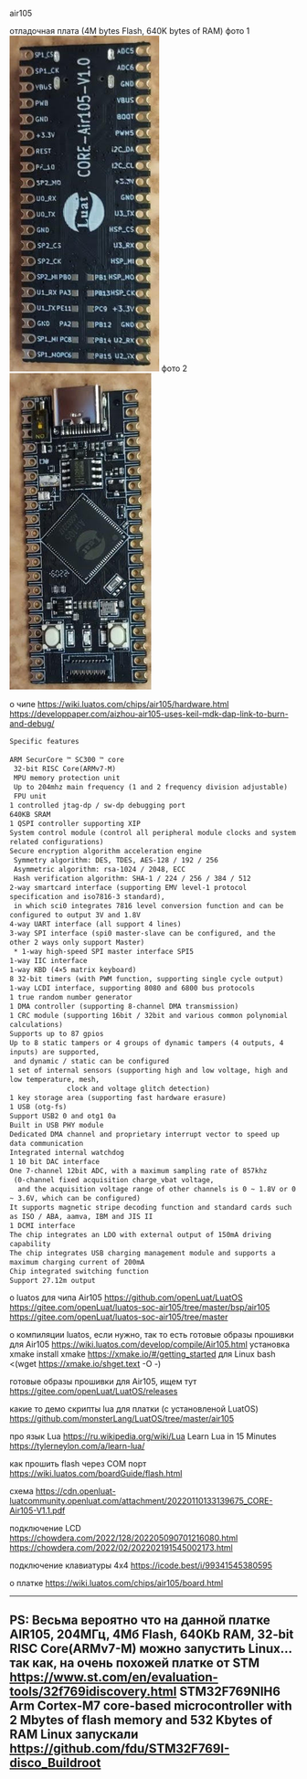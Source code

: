 air105

отладочная плата (4M bytes Flash, 640K bytes of RAM)
фото 1 
![photo](jpg/air105-back.jpg)
фото 2
![photo](jpg/air105-top.jpg)

о чипе
 https://wiki.luatos.com/chips/air105/hardware.html
 https://developpaper.com/aizhou-air105-uses-keil-mdk-dap-link-to-burn-and-debug/
~~~
Specific features

ARM SecurCore ™ SC300 ™ core
 32-bit RISC Core(ARMv7-M)
 MPU memory protection unit
 Up to 204mhz main frequency (1 and 2 frequency division adjustable)
 FPU unit
1 controlled jtag-dp / sw-dp debugging port
640KB SRAM
1 QSPI controller supporting XIP
System control module (control all peripheral module clocks and system related configurations)
Secure encryption algorithm acceleration engine
 Symmetry algorithm: DES, TDES, AES-128 / 192 / 256
 Asymmetric algorithm: rsa-1024 / 2048, ECC
 Hash verification algorithm: SHA-1 / 224 / 256 / 384 / 512
2-way smartcard interface (supporting EMV level-1 protocol specification and iso7816-3 standard),
 in which sci0 integrates 7816 level conversion function and can be configured to output 3V and 1.8V
4-way UART interface (all support 4 lines)
3-way SPI interface (spi0 master-slave can be configured, and the other 2 ways only support Master)
 * 1-way high-speed SPI master interface SPI5
1-way IIC interface
1-way KBD (4×5 matrix keyboard)
8 32-bit timers (with PWM function, supporting single cycle output)
1-way LCDI interface, supporting 8080 and 6800 bus protocols
1 true random number generator
1 DMA controller (supporting 8-channel DMA transmission)
1 CRC module (supporting 16bit / 32bit and various common polynomial calculations)
Supports up to 87 gpios
Up to 8 static tampers or 4 groups of dynamic tampers (4 outputs, 4 inputs) are supported,
 and dynamic / static can be configured
1 set of internal sensors (supporting high and low voltage, high and low temperature, mesh,
              clock and voltage glitch detection)
1 key storage area (supporting fast hardware erasure)
1 USB (otg-fs)
Support USB2 0 and otg1 0a
Built in USB PHY module
Dedicated DMA channel and proprietary interrupt vector to speed up data communication
Integrated internal watchdog
1 10 bit DAC interface
One 7-channel 12bit ADC, with a maximum sampling rate of 857khz
 (0-channel fixed acquisition charge_vbat voltage,
  and the acquisition voltage range of other channels is 0 ~ 1.8V or 0 ~ 3.6V, which can be configured)
It supports magnetic stripe decoding function and standard cards such as ISO / ABA, aamva, IBM and JIS II
1 DCMI interface
The chip integrates an LDO with external output of 150mA driving capability
The chip integrates USB charging management module and supports a maximum charging current of 200mA
Chip integrated switching function
Support 27.12m output
~~~




о luatos для чипа Air105
 https://github.com/openLuat/LuatOS
 https://gitee.com/openLuat/luatos-soc-air105/tree/master/bsp/air105
 https://gitee.com/openLuat/luatos-soc-air105/tree/master

о компиляции luatos, если нужно, так то есть готовые образы прошивки для Air105
 https://wiki.luatos.com/develop/compile/Air105.html
  установка  xmake
   install xmake https://xmake.io/#/getting_started
  для Linux
   bash <(wget https://xmake.io/shget.text -O -)

готовые образы прошивки для Air105, ищем тут
 https://gitee.com/openLuat/LuatOS/releases
 
какие то демо скрипты lua для платки (с установленой LuatOS)
 https://github.com/monsterLang/LuatOS/tree/master/air105

про язык Lua
 https://ru.wikipedia.org/wiki/Lua
Learn Lua in 15 Minutes
 https://tylerneylon.com/a/learn-lua/

как прошить flash через COM порт
 https://wiki.luatos.com/boardGuide/flash.html


схема
 https://cdn.openluat-luatcommunity.openluat.com/attachment/20220110133139675_CORE-Air105-V1.1.pdf

подключение LCD
 https://chowdera.com/2022/128/202205090701216080.html
 https://chowdera.com/2022/02/202202191545002173.html

подключение клавиатуры 4х4
 https://icode.best/i/99341545380595

о платке
 https://wiki.luatos.com/chips/air105/board.html


------------------------------------------

PS:
Весьма вероятно что на данной платке 
AIR105, 204МГц, 4Мб Flash, 640Kb RAM, 32-bit RISC Core(ARMv7-M)
можно запустить Linux...
так как, на очень похожей платке от STM
https://www.st.com/en/evaluation-tools/32f769idiscovery.html 
 STM32F769NIH6  Arm Cortex‑M7 core-based microcontroller with 2 Mbytes of flash memory and 532 Kbytes of RAM
Linux запускали https://github.com/fdu/STM32F769I-disco_Buildroot
------------------------------------------